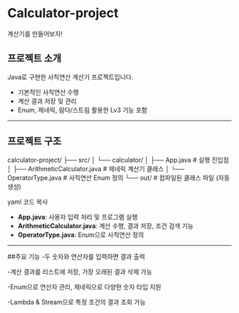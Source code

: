 # Calculator-project
계산기를 만들어보자!


## 프로젝트 소개
Java로 구현한 사칙연산 계산기 프로젝트입니다.  
- 기본적인 사칙연산 수행  
- 계산 결과 저장 및 관리  
- Enum, 제네릭, 람다/스트림 활용한 Lv3 기능 포함  

---

## 프로젝트 구조

calculator-project/
├── src/
│ └── calculator/
│ ├── App.java # 실행 진입점
│ ├── ArithmeticCalculator.java # 제네릭 계산기 클래스
│ └── OperatorType.java # 사칙연산 Enum 정의
└── out/ # 컴파일된 클래스 파일 (자동 생성)

yaml
코드 복사

- **App.java**: 사용자 입력 처리 및 프로그램 실행  
- **ArithmeticCalculator.java**: 계산 수행, 결과 저장, 조건 검색 기능  
- **OperatorType.java**: Enum으로 사칙연산 정의  

---

##주요 기능
-두 숫자와 연산자를 입력하면 결과 출력

-계산 결과를 리스트에 저장, 가장 오래된 결과 삭제 가능

-Enum으로 연산자 관리, 제네릭으로 다양한 숫자 타입 지원

-Lambda & Stream으로 특정 조건의 결과 조회 가능

